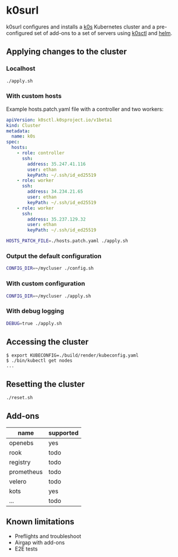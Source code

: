 # k0surl

k0surl configures and installs a [k0s](https://github.com/k0sproject/k0s) Kubernetes cluster and a pre-configured set of add-ons to a set of servers using [k0sctl](https://github.com/k0sproject/k0sctl) and [helm](https://github.com/helm/helm).

## Applying changes to the cluster

### Localhost

```bash
./apply.sh
```

### With custom hosts

Example hosts.patch.yaml file with a controller and two workers:

```yaml
apiVersion: k0sctl.k0sproject.io/v1beta1
kind: Cluster
metadata:
  name: k0s
spec:
  hosts:
    - role: controller
      ssh:
        address: 35.247.41.116
        user: ethan
        keyPath: ~/.ssh/id_ed25519
    - role: worker
      ssh:
        address: 34.234.21.65
        user: ethan
        keyPath: ~/.ssh/id_ed25519
    - role: worker
      ssh:
        address: 35.237.129.32
        user: ethan
        keyPath: ~/.ssh/id_ed25519
```

```bash
HOSTS_PATCH_FILE=./hosts.patch.yaml ./apply.sh
```

### Output the default configuration

```bash
CONFIG_DIR=~/mycluser ./config.sh
```

### With custom configuration

```bash
CONFIG_DIR=~/mycluser ./apply.sh
```

### With debug logging

```bash
DEBUG=true ./apply.sh
```

## Accessing the cluster

```
$ export KUBECONFIG=./build/render/kubeconfig.yaml
$ ./bin/kubectl get nodes
...
```

## Resetting the cluster

```bash
./reset.sh
```

## Add-ons

| name | supported |
| ---- | --------- |
| openebs | yes |
| rook | todo |
| registry | todo |
| prometheus | todo |
| velero | todo |
| kots | yes |
| ... | todo |

## Known limitations

- Preflights and troubleshoot
- Airgap with add-ons
- E2E tests
